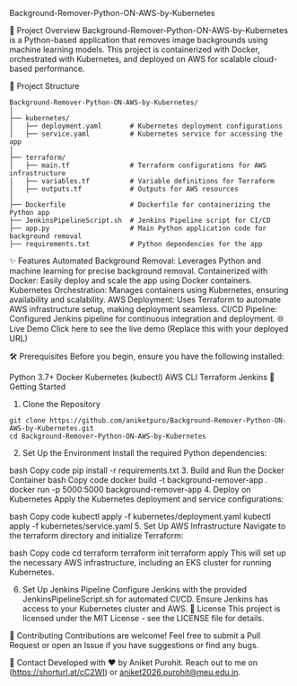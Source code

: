 Background-Remover-Python-ON-AWS-by-Kubernetes


🚀 Project Overview
Background-Remover-Python-ON-AWS-by-Kubernetes is a Python-based application that removes image backgrounds using machine learning models. This project is containerized with Docker, orchestrated with Kubernetes, and deployed on AWS for scalable cloud-based performance.

📂 Project Structure
```
Background-Remover-Python-ON-AWS-by-Kubernetes/
│
├── kubernetes/
│   ├── deployment.yaml       # Kubernetes deployment configurations
│   ├── service.yaml          # Kubernetes service for accessing the app
│
├── terraform/
│   ├── main.tf               # Terraform configurations for AWS infrastructure
│   ├── variables.tf          # Variable definitions for Terraform
│   ├── outputs.tf            # Outputs for AWS resources
│
├── Dockerfile                # Dockerfile for containerizing the Python app
├── JenkinsPipelineScript.sh  # Jenkins Pipeline script for CI/CD
├── app.py                    # Main Python application code for background removal
├── requirements.txt          # Python dependencies for the app

```
✨ Features
Automated Background Removal: Leverages Python and machine learning for precise background removal.
Containerized with Docker: Easily deploy and scale the app using Docker containers.
Kubernetes Orchestration: Manages containers using Kubernetes, ensuring availability and scalability.
AWS Deployment: Uses Terraform to automate AWS infrastructure setup, making deployment seamless.
CI/CD Pipeline: Configured Jenkins pipeline for continuous integration and deployment.
🌐 Live Demo
Click here to see the live demo (Replace this with your deployed URL)

🛠️ Prerequisites
Before you begin, ensure you have the following installed:

Python 3.7+
Docker
Kubernetes (kubectl)
AWS CLI
Terraform
Jenkins
🚀 Getting Started
1. Clone the Repository
```
git clone https://github.com/aniketpuro/Background-Remover-Python-ON-AWS-by-Kubernetes.git
cd Background-Remover-Python-ON-AWS-by-Kubernetes
```
2. Set Up the Environment
Install the required Python dependencies:

bash
Copy code
pip install -r requirements.txt
3. Build and Run the Docker Container
bash
Copy code
docker build -t background-remover-app .
docker run -p 5000:5000 background-remover-app
4. Deploy on Kubernetes
Apply the Kubernetes deployment and service configurations:

bash
Copy code
kubectl apply -f kubernetes/deployment.yaml
kubectl apply -f kubernetes/service.yaml
5. Set Up AWS Infrastructure
Navigate to the terraform directory and initialize Terraform:

bash
Copy code
cd terraform
terraform init
terraform apply
This will set up the necessary AWS infrastructure, including an EKS cluster for running Kubernetes.

6. Set Up Jenkins Pipeline
Configure Jenkins with the provided JenkinsPipelineScript.sh for automated CI/CD.
Ensure Jenkins has access to your Kubernetes cluster and AWS.
📜 License
This project is licensed under the MIT License - see the LICENSE file for details.

🤝 Contributing
Contributions are welcome! Feel free to submit a Pull Request or open an Issue if you have suggestions or find any bugs.

📧 Contact
Developed with ❤️ by Aniket Purohit.
Reach out to me on (https://shorturl.at/cC2WI) or aniket2026.purohit@meu.edu.in.
